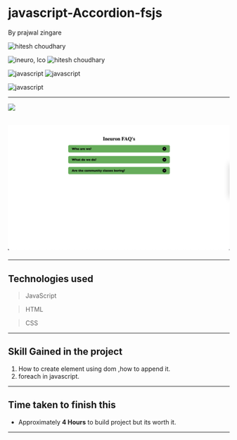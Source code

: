 # javascript-Accordion-fsjs
By prajwal zingare

 ![hitesh choudhary](https://img.shields.io/badge/Prajwal--Zingare-JS--Devloper-green)

![ineuro, lco](https://img.shields.io/badge/iNeuron-LCO-green)
![hitesh choudhary](https://img.shields.io/badge/Hitesh--Choudhary-JS--bootcamp-red)

![javascript](https://img.shields.io/badge/HTML-CSS-orange)
![javascript](https://img.shields.io/badge/HTML--javascript-Assighnment-orange)


![javascript](https://img.shields.io/badge/javascript---jokesgenerator--Clone-orange)

---

[ <img src= "https://img.shields.io/badge/Go LiVE-1DA1F?style=for-the-badge&logo=&logoColor=white" />](https://javascript-accordion-fsjs.netlify.app/) 



## ![website](./Image/Project_1.png)
---
## Technologies used

> JavaScript

> HTML

> CSS
---
## **Skill Gained in the project**

1. How to create element using dom ,how to append it.
2. foreach in javascript.

---
## **Time taken to finish this**

-  Approximately **4 Hours** to build project but its worth it.
-  ---
